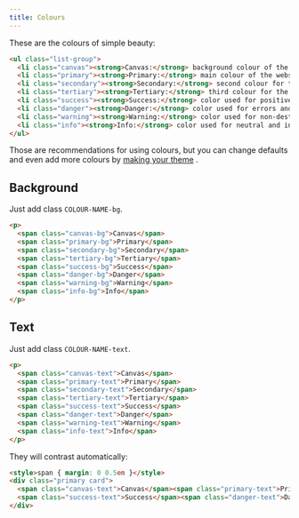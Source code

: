 ```yaml
---
title: Colours
---
```


These are the colours of simple beauty:

```html
<ul class="list-group">
  <li class="canvas"><strong>Canvas:</strong> background colour of the site and some components.</li>
  <li class="primary"><strong>Primary:</strong> main colour of the website, for buttons, navbar, components, links, and forms by default.</li>
  <li class="secondary"><strong>Secondary:</strong> second colour for the site.</li>
  <li class="tertiary"><strong>Tertiary:</strong> third colour for the site.</li>
  <li class="success"><strong>Success:</strong> color used for positive or successful actions and information.</li>
  <li class="danger"><strong>Danger:</strong> color used for errors and dangerous actions.</li>
  <li class="warning"><strong>Warning:</strong> color used for non-destructive warning messages.</li>
  <li class="info"><strong>Info:</strong> color used for neutral and informative content.</li>
</ul>
```

Those are recommendations for using colours, but you can change defaults and even add more colours by [making your theme](/docs/theme.html) .

## Background

Just add class `COLOUR-NAME-bg`.

```html
<p>
  <span class="canvas-bg">Canvas</span>
  <span class="primary-bg">Primary</span>
  <span class="secondary-bg">Secondary</span>
  <span class="tertiary-bg">Tertiary</span>
  <span class="success-bg">Success</span>
  <span class="danger-bg">Danger</span>
  <span class="warning-bg">Warning</span>
  <span class="info-bg">Info</span>
</p>
```

## Text

Just add class `COLOUR-NAME-text`.

```html
<p>
  <span class="canvas-text">Canvas</span>
  <span class="primary-text">Primary</span>
  <span class="secondary-text">Secondary</span>
  <span class="tertiary-text">Tertiary</span>
  <span class="success-text">Success</span>
  <span class="danger-text">Danger</span>
  <span class="warning-text">Warning</span>
  <span class="info-text">Info</span>
</p>
```
They will contrast automatically:

```html
<style>span { margin: 0 0.5em }</style>
<div class="primary card">
  <span class="canvas-text">Canvas</span><span class="primary-text">Primary</span><span class="secondary-text">Secondary</span><span class="tertiary-text">Tertiary</span>
  <span class="success-text">Success</span><span class="danger-text">Danger</span><span class="warning-text">Warning</span><span class="info-text">Info</span>
</div>
```